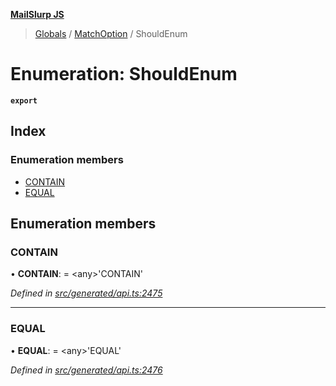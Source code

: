 **[MailSlurp JS](../README.md)**

> [Globals](../README.md) / [MatchOption](../modules/matchoption.md) / ShouldEnum

# Enumeration: ShouldEnum

**`export`** 

## Index

### Enumeration members

* [CONTAIN](matchoption.shouldenum.md#contain)
* [EQUAL](matchoption.shouldenum.md#equal)

## Enumeration members

### CONTAIN

•  **CONTAIN**:  = \<any>'CONTAIN'

*Defined in [src/generated/api.ts:2475](https://github.com/mailslurp/mailslurp-client/blob/85c640b/src/generated/api.ts#L2475)*

___

### EQUAL

•  **EQUAL**:  = \<any>'EQUAL'

*Defined in [src/generated/api.ts:2476](https://github.com/mailslurp/mailslurp-client/blob/85c640b/src/generated/api.ts#L2476)*
